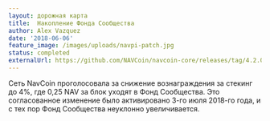 ```yaml
---
layout: дорожная карта
title:  Накопление Фонда Сообщества
author: Alex Vazquez
date: '2018-06-06'
feature_image: /images/uploads/navpi-patch.jpg
status: completed
externalUrl: https://github.com/NAVCoin/navcoin-core/releases/tag/4.2.0/
---
```


Сеть NavCoin проголосовала за снижение вознаграждения за стекинг до 4%, где 0,25 NAV за блок уходят в Фонд Сообщества. Это согласованное изменение было активировано 3-го июля 2018-го года, и с тех пор Фонд Сообщества неуклонно&nbsp;увеличивается.
